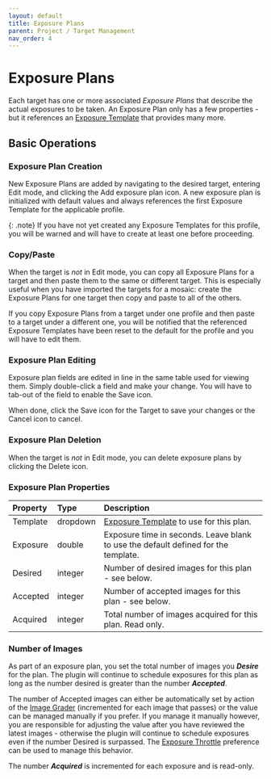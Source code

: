 ```yaml
---
layout: default
title: Exposure Plans
parent: Project / Target Management
nav_order: 4
---
```


# Exposure Plans

Each target has one or more associated _Exposure Plans_ that describe the actual exposures to be taken.  An Exposure Plan only has a few properties - but it references an [Exposure Template](exposure-templates.html) that provides many more.

## Basic Operations

### Exposure Plan Creation

New Exposure Plans are added by navigating to the desired target, entering Edit mode, and clicking the Add exposure plan icon.  A new exposure plan is initialized with default values and always references the first Exposure Template for the applicable profile.

{: .note}
If you have not yet created any Exposure Templates for this profile, you will be warned and will have to create at least one before proceeding.

### Copy/Paste

When the target is _not_ in Edit mode, you can copy all Exposure Plans for a target and then paste them to the same or different target.  This is especially useful when you have imported the targets for a mosaic: create the Exposure Plans for one target then copy and paste to all of the others.

If you copy Exposure Plans from a target under one profile and then paste to a target under a different one, you will be notified that the referenced Exposure Templates have been reset to the default for the profile and you will have to edit them.

### Exposure Plan Editing

Exposure plan fields are edited in line in the same table used for viewing them.  Simply double-click a field and make your change.  You will have to tab-out of the field to enable the Save icon.

When done, click the Save icon for the Target to save your changes or the Cancel icon to cancel.

### Exposure Plan Deletion
When the target is _not_ in Edit mode, you can delete exposure plans by clicking the Delete icon.

### Exposure Plan Properties

|Property|Type|Description|
|:--|:--|:--|
|Template|dropdown|[Exposure Template](exposure-templates.html) to use for this plan.|
|Exposure|double|Exposure time in seconds.  Leave blank to use the default defined for the template.|
|Desired|integer|Number of desired images for this plan - see below.|
|Accepted|integer|Number of accepted images for this plan - see below.|
|Acquired|integer|Total number of images acquired for this plan.  Read only.|
 
### Number of Images

As part of an exposure plan, you set the total number of images you **_Desire_** for the plan.  The plugin will continue to schedule exposures for this plan as long as the number desired is greater than the number **_Accepted_**.

The number of Accepted images can either be automatically set by action of the [Image Grader](../post-acquisition/image-grader.html) (incremented for each image that passes) or the value can be managed manually if you prefer.  If you manage it manually however, you are responsible for adjusting the value after you have reviewed the latest images - otherwise the plugin will continue to schedule exposures even if the number Desired is surpassed.  The [Exposure Throttle](profiles.html#general-preferences) preference can be used to manage this behavior.

The number **_Acquired_** is incremented for each exposure and is read-only.
